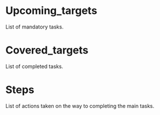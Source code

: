 # Upcoming_targets
List of mandatory tasks.
# Covered_targets
List of completed tasks.
# Steps
List of actions taken on the way to completing the main tasks.
